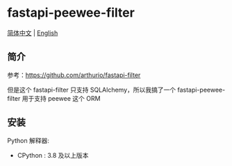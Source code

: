 

# fastapi-peewee-filter


[简体中文](./README.zh-CN.md) | [English](./README.md)

## 简介

参考：https://github.com/arthurio/fastapi-filter

但是这个 fastapi-filter 只支持 SQLAlchemy，所以我搞了一个 fastapi-peewee-filter 用于支持 peewee 这个 ORM

## 安装

Python 解释器:

- CPython : 3.8 及以上版本
